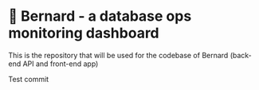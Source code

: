 # :dog: Bernard - a database ops monitoring dashboard

This is the repository that will be used for the codebase of Bernard (back-end API and front-end app)

Test commit